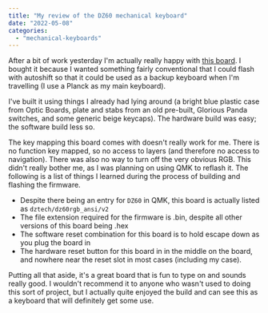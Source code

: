 ```yaml
---
title: "My review of the DZ60 mechanical keyboard"
date: "2022-05-08"
categories: 
  - "mechanical-keyboards"
---
```


After a bit of work yesterday I'm actually really happy with [this board](https://drop.com/buy/dz60-dz60rgb-type-c-60-pcb?defaultSelectionIds=965976). I bought it because I wanted something fairly conventional that I could flash with autoshift so that it could be used as a backup keyboard when I'm travelling (I use a Planck as my main keyboard).

I've built it using things I already had lying around (a bright blue plastic case from Optic Boards, plate and stabs from an old pre-built, Glorious Panda switches, and some generic beige keycaps). The hardware build was easy; the software build less so.

The key mapping this board comes with doesn't really work for me. There is no function key mapped, so no access to layers (and therefore no access to navigation). There was also no way to turn off the very obvious RGB. This didn't really bother me, as I was planning on using QMK to reflash it. The following is a list of things I learned during the process of building and flashing the firmware.

- Despite there being an entry for `DZ60` in QMK, this board is actually listed as `dztech/dz60rgb_ansi/v2`
- The file extension required for the firmware is .bin, despite all other versions of this board being .hex
- The software reset combination for this board is to hold escape down as you plug the board in
- The hardware reset button for this board in in the middle on the board, and nowhere near the reset slot in most cases (including my case).

Putting all that aside, it's a great board that is fun to type on and sounds really good. I wouldn't recommend it to anyone who wasn't used to doing this sort of project, but I actually quite enjoyed the build and can see this as a keyboard that will definitely get some use.
